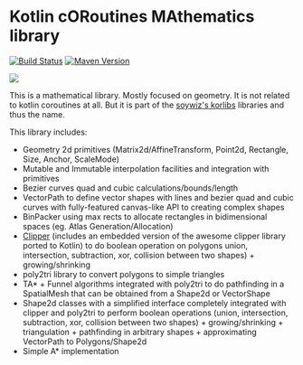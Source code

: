 # Kotlin cORoutines MAthematics library

[![Build Status](https://travis-ci.org/soywiz/korma.svg?branch=master)](https://travis-ci.org/soywiz/korma)
[![Maven Version](https://img.shields.io/github/tag/soywiz/korma.svg?style=flat&label=maven)](http://search.maven.org/#search%7Cga%7C1%7Ca%3A%22korma%22)

![](https://raw.githubusercontent.com/soywiz/kor/master/logos/128/korma.png)

This is a mathematical library. Mostly focused on geometry. It is not related to kotlin coroutines at all.
But it is part of the [soywiz's korlibs](https://github.com/soywiz/korlibs) libraries and thus the name.

This library includes:

* Geometry 2d primitives (Matrix2d/AffineTransform, Point2d, Rectangle, Size, Anchor, ScaleMode)
* Mutable and Immutable interpolation facilities and integration with primitives
* Bezier curves quad and cubic calculations/bounds/length
* VectorPath to define vector shapes with lines and bezier quad and cubic curves with fully-featured canvas-like API to creating complex shapes
* BinPacker using max rects to allocate rectangles in bidimensional spaces (eg. Atlas Generation/Allocation)
* [Clipper](https://sourceforge.net/projects/polyclipping/) (includes an embedded version of the awesome clipper library ported to Kotlin) to do boolean operation on polygons union, intersection, subtraction, xor, collision between two shapes) + growing/shrinking
* poly2tri library to convert polygons to simple triangles
* TA* + Funnel algorithms integrated with poly2tri to do pathfinding in a SpatialMesh that can be obtained from a Shape2d or VectorShape
* Shape2d classes with a simplified interface completely integrated with clipper and poly2tri to perform boolean operations (union, intersection, subtraction, xor, collision between two shapes) + growing/shrinking + triangulation + pathfinding in arbitrary shapes + approximating VectorPath to Polygons/Shape2d
* Simple A* implementation